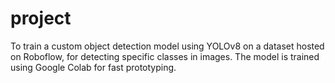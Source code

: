 # project
To train a custom object detection model using YOLOv8 on a dataset hosted on Roboflow, for detecting specific classes in images. The model is trained using Google Colab for fast prototyping.
